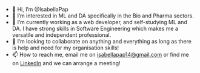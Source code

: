 - 👋 Hi, I’m @IsabellaPap
- 👀 I’m interested in ML and DA specifically in the Bio and Pharma sectors.
- 🌱 I’m currently working as a web developer, and self-studying ML and DA. I have strong skills in Software Engineering which makes me a versatile and independent professional.
- 💞️ I’m looking to collaborate on anything and everything as long as there is help and need for my organisation skills!
- 📫 How to reach me, email me on isabellapap14@gmail.com or find me on [LinkedIn](https://www.linkedin.com/in/isabellapapageorgiou/) and we can arrange a meeting!

<!---
IsabellaPap/IsabellaPap is a ✨ special ✨ repository because its `README.md` (this file) appears on your GitHub profile.
You can click the Preview link to take a look at your changes.
--->

